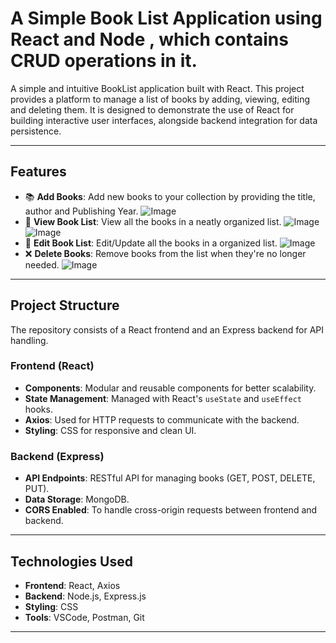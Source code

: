 # A Simple Book List Application using React and Node , which contains CRUD operations in it.

 

A simple and intuitive BookList application built with React. This project provides a platform to manage a list of books by adding, viewing, editing and deleting them. It is designed to demonstrate the use of React for building interactive user interfaces, alongside backend integration for data persistence.  

---

## Features  

- 📚 **Add Books**: Add new books to your collection by providing the title, author and Publishing Year.
 ![Image](https://github.com/user-attachments/assets/5a80e67b-7711-47d6-8e57-cd89df2c6cab)
- 📖 **View Book List**: View all the books in a neatly organized list.
 ![Image](https://github.com/user-attachments/assets/dad06443-b919-4cfc-b2a2-9c7307bae300)
 ![Image](https://github.com/user-attachments/assets/d658aff0-9d35-4b16-ba82-0805b2a68e01)
- 📖 **Edit Book List**: Edit/Update all the books in a organized list.
 ![Image](https://github.com/user-attachments/assets/a55fa582-8abd-46d7-b07b-e341b92f0382)
- ❌ **Delete Books**: Remove books from the list when they're no longer needed.
 ![Image](https://github.com/user-attachments/assets/db574e91-7a59-4f50-9363-405e554f891c)

---

## Project Structure  

The repository consists of a React frontend and an Express backend for API handling.  

### Frontend (React)  

- **Components**: Modular and reusable components for better scalability.  
- **State Management**: Managed with React's `useState` and `useEffect` hooks.  
- **Axios**: Used for HTTP requests to communicate with the backend.  
- **Styling**: CSS for responsive and clean UI.  

### Backend (Express)  

- **API Endpoints**: RESTful API for managing books (GET, POST, DELETE, PUT).  
- **Data Storage**: MongoDB.  
- **CORS Enabled**: To handle cross-origin requests between frontend and backend.  

---

## Technologies Used  

- **Frontend**: React, Axios  
- **Backend**: Node.js, Express.js  
- **Styling**: CSS  
- **Tools**: VSCode, Postman, Git  

---



